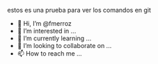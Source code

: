 estos es una prueba para ver los comandos en git

- 👋 Hi, I’m @fmerroz
- 👀 I’m interested in ...
- 🌱 I’m currently learning ...
- 💞️ I’m looking to collaborate on ...
- 📫 How to reach me ...

<!---
fmerroz/fmerroz is a ✨ special ✨ repository because its `README.md` (this file) appears on your GitHub profile.
You can click the Preview link to take a look at your changes.
--->

